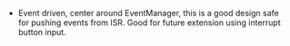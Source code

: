 * Event driven, center around EventManager, this is a good design safe for pushing events from ISR. Good for future extension using interrupt button input.
